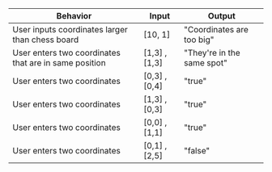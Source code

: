 | Behavior | Input | Output |
|----------|-------|--------|
| User inputs coordinates larger than chess board | [10, 1] | "Coordinates are too big" |
| User enters two coordinates that are in same position | [1,3] , [1,3] | "They're in the same spot" |
| User enters two coordinates | [0,3] , [0,4] | "true" |
| User enters two coordinates | [1,3] , [0,3] | "true" |
| User enters two coordinates | [0,0] , [1,1] | "true" |
| User enters two coordinates | [0,1] , [2,5] | "false" |
